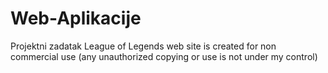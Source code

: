 # Web-Aplikacije
Projektni zadatak
League of Legends web site is created for non commercial use
(any unauthorized copying or use is not under my control)
